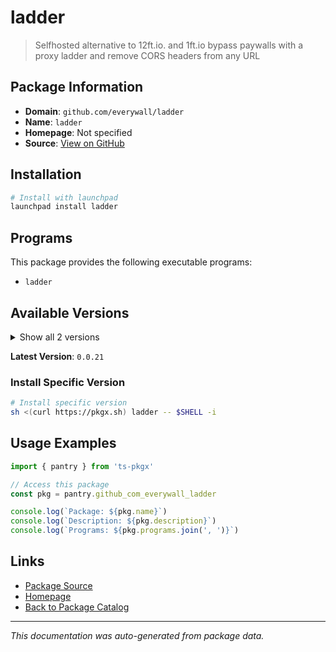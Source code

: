 # ladder

> Selfhosted alternative to 12ft.io. and 1ft.io bypass paywalls with a proxy ladder and remove CORS headers from any URL

## Package Information

- **Domain**: `github.com/everywall/ladder`
- **Name**: `ladder`
- **Homepage**: Not specified
- **Source**: [View on GitHub](https://github.com/pkgxdev/pantry/tree/main/projects/github.com/everywall/ladder/package.yml)

## Installation

```bash
# Install with launchpad
launchpad install ladder
```

## Programs

This package provides the following executable programs:

- `ladder`

## Available Versions

<details>
<summary>Show all 2 versions</summary>

- `0.0.21`, `0.0.20`

</details>

**Latest Version**: `0.0.21`

### Install Specific Version

```bash
# Install specific version
sh <(curl https://pkgx.sh) ladder -- $SHELL -i
```

## Usage Examples

```typescript
import { pantry } from 'ts-pkgx'

// Access this package
const pkg = pantry.github_com_everywall_ladder

console.log(`Package: ${pkg.name}`)
console.log(`Description: ${pkg.description}`)
console.log(`Programs: ${pkg.programs.join(', ')}`)
```

## Links

- [Package Source](https://github.com/pkgxdev/pantry/tree/main/projects/github.com/everywall/ladder/package.yml)
- [Homepage](#)
- [Back to Package Catalog](../package-catalog.md)

---

*This documentation was auto-generated from package data.*
